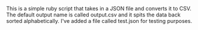 This is a simple ruby script that takes in a JSON file and converts it to CSV.
The default output name is called output.csv and it spits the data back sorted alphabetically.
I've added a file called test.json for testing purposes.
